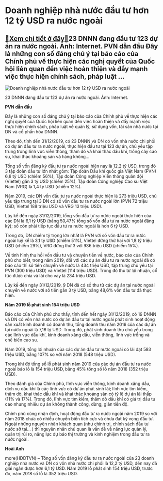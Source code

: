 Doanh nghiệp nhà nước đầu tư hơn 12 tỷ USD ra nước ngoài
========================================================

[:gift:Xem chi tiết ở đây:gift:](https://hddtvn.com/doanh-nghiep-nha-nuoc-dau-tu-hon-12-ty-usd-ra-nuoc-ngoai/)23 DNNN đang đầu tư 123 dự án ra nước ngoài. Ảnh: Internet. PVN dẫn đầu Đây là những con số đáng chú ý tại báo cáo của Chính phủ về thực hiện các nghị quyết của Quốc hội liên quan đến việc hoàn thiện và đẩy mạnh việc thực hiện chính sách, pháp luật …
----------------------------------------------------------------------------------------------------------------------------------------------------------------------------------------------------------------------------------------------------------





![Doanh nghiệp nhà nước đầu tư hơn 12 tỷ USD ra nước ngoài](https://haiquanonline.com.vn/stores/news_dataimages/hienntt/102020/14/23/1020_dau-khi-pvn-d.jpg?rt=20201014231021 "Doanh nghiệp nhà nước đầu tư hơn 12 tỷ USD ra nước ngoài")


23 DNNN đang đầu tư 123 dự án ra nước ngoài. Ảnh: Internet.



**PVN dẫn đầu**


Đây là những con số đáng chú ý tại báo cáo của Chính phủ về thực hiện các nghị quyết của Quốc hội liên quan đến việc hoàn thiện và đẩy mạnh việc thực hiện chính sách, pháp luật về quản lý, sử dụng vốn, tài sản nhà nước tại DN và cổ phần hóa DNNN.


Theo đó, tính đến 31/12/2019, có 23 DNNN và DN có vốn nhà nước chi phối có dự án đầu tư ra nước ngoài, thực hiện đầu tư tại 123 dự án, chủ yếu tập trung trong lĩnh vực viễn thông, thăm dò và khai thác dầu khí, trồng cây cao su, khai thác khoáng sản và hàng không…


Tổng số vốn đăng ký đầu tư ra nước ngoài hiện nay là 12,2 tỷ USD, trong đó 3 tập đoàn đầu tư lớn nhất gồm: Tập đoàn Dầu khí quốc gia Việt Nam (PVN) 6,8 tỷ USD (chiếm 56%), Tập đoàn Công nghiệp Viễn thông quân đội (Viettel) gần 3 tỷ USD (chiếm 25%), Tập đoàn Công nghiệp Cao su Việt Nam (VRG) là 1,4 tỷ USD (chiếm 12%).


Năm 2019, các DN vốn đầu tư ra nước ngoài thực hiện là 273 triệu USD, chủ yếu tập trung tại 3 DN có số vốn đầu tư ra nước ngoài lớn (PVN 72 triệu USD; Viettel 188 triệu USD và VRG 13 triệu USD).


Lũy kế đến ngày 31/12/2019, tổng vốn đầu tư ra nước ngoài thực hiện của các DN là 6,1 tỷ USD (bằng 50,47% tổng số vốn đầu tư ra nước ngoài đăng ký); số còn phải tiếp tục đầu tư ra nước ngoài là hơn 6 tỷ USD.


Trong đó, DN chiếm tỷ trọng lớn nhất là PVN với số vốn đầu tư ra nước ngoài luỹ kế là 3,1 tỷ USD (chiếm 51%), Viettel đứng thứ hai với 1,8 tỷ triệu USD (chiếm 29%), VRG đứng thứ 3 với 936 triệu USD (chiếm 15%).


Về tình hình thu hồi vốn đầu tư và chuyển tiền về nước, báo cáo của Chính phủ cho biết, trong năm 2019, đối với các dự án đầu tư ra nước ngoài đã có báo cáo thì số tiền chuyển về nước là 434 triệu USD, tập trung chủ yếu tại PVN (300 triệu USD) và Viettel (114 triệu USD). Trong đó thu từ lợi nhuận, cổ tức được chia và lãi cho vay là 234 triệu USD.


Lũy kế đến ngày 31/12/2019, 9 DN đã có số thu từ các dự án tại nước ngoài chuyển về nước với số tiền gần 3 tỷ USD, bằng 48,6% vốn đầu tư đã thực hiện.


**Năm 2019 lỗ phát sinh 154 triệu USD**


Báo cáo của Chính phủ cho thấy, tính đến hết ngày 31/12/2019, có 19 DNNN và DN có vốn nhà nước có dự án đầu tư tại nước ngoài phát sinh hoạt động sản xuất kinh doanh có doanh thu, tổng doanh thu năm 2019 của các dự án tại nước ngoài là 7,18 tỷ USD. Trong đó, phát sinh doanh thu chủ yếu trong các lĩnh vực dầu khí, kinh doanh xăng dầu, viễn thông, lĩnh vực trồng và chế biến cao su.


Năm 2019, tổng lợi nhuận của các dự án đầu tư nước ngoài có lãi đạt 583 triệu USD, bằng 107% so với năm 2018 (548 triệu USD).


Trong khi đó tổng số lỗ phát sinh năm 2019 của các dự án đầu tư ra nước ngoài báo lỗ là 154 triệu USD, bằng 45% tổng số lỗ năm 2018 (352 triệu USD).


Theo đánh giá của Chính phủ, lĩnh vực viễn thông, kinh doanh xăng dầu, dịch vụ dầu khí là các lĩnh vực có dự án phát sinh lãi; lĩnh vực tìm kiếm, thăm dò, khai thác dầu khí và khai thác khoáng sản có tỷ lệ dự án lãi thấp (11% và 17%). Trong đó, lĩnh vực tìm kiếm, thăm dò dầu khí có giá trị đầu tư cao nhưng nhiều dự án không thành công, dừng, giãn tiến độ.


Chính phủ cũng nhận định, hoạt động đầu tư ra nước ngoài năm 2019 so với năm 2018 chưa có nhiều chuyển biến tích cực và chưa đạt kỳ vọng đầu tư. Ngoài những nguyên nhân khách quan (như chính trị, chính sách đầu tư nước sở tại… ) thì nguyên nhân chủ quan là vấn đề về năng lực quản lý, quản trị rủi ro, năng lực dự báo thị trường và kinh nghiệm trong đầu tư ra nước ngoài.




**Hoài Anh**



more(HDDTVN) – Tổng số vốn đăng ký đầu tư ra nước ngoài của 23 doanh nghiệp nhà nước và DN có vốn nhà nước chi phối là 12,2 tỷ USD, đến nay đã giải ngân được hơn 6,1 tỷ USD. Năm 2019 lỗ phát sinh 154 triệu USD, trước đó, năm 2018 số lỗ là 352 triệu USD.

